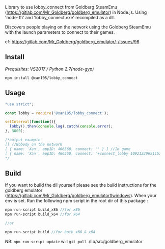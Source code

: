 Library to use lobby_connect from Goldberg SteamEmu (https://gitlab.com/Mr_Goldberg/goldberg_emulator) in Node.js.
Using 'node-ffi' and 'lobby_connect.exe' recompiled as a dll.

Discovers people playing on the network using the Goldberg SteamEmu with the launch parameters to connect to their games.

cf: https://gitlab.com/Mr_Goldberg/goldberg_emulator/-/issues/96

Install
-------

*Prequisites: VS2017 / Python 2.7(node-gyp)*

```
npm install @xan105/lobby_connect
```

Usage
-----

```js
"use strict";

const lobby = require('@xan105/lobby_connect');

setInterval(function(){ 
  lobby().then(console.log).catch(console.error);
}, 3000);

/*output example
[] //Nobody on the network
[ { name: 'Xan', appID: 466560, connect: '' } ] //In game
[ { name: 'Xan', appID: 466560, connect: '+connect_lobby 109212296511539930' } ] //lobby available
*/
```

Build
-----
If you want to build the dll yourself please see the build instructions for the goldberg emulator (https://gitlab.com/Mr_Goldberg/goldberg_emulator#windows).
When your env is set. Run the following npm script in the root dir of this package :

```js
npm run-script build_x86 //for x86
npm run-script build_x64 //for x64

//or

npm run-script build //for both x86 & x64

```

NB: `npm run-script update` will `git pull` ./lib/src/goldberg_emulator
